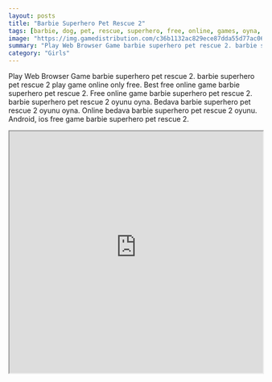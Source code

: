 ```yaml
---
layout: posts
title: "Barbie Superhero Pet Rescue 2"
tags: [barbie, dog, pet, rescue, superhero, free, online, games, oyna, game, free, games, play, play, games]
image: "https://img.gamedistribution.com/c36b1132ac829ece87dda55d77ac06a4.jpg"
summary: "Play Web Browser Game barbie superhero pet rescue 2. barbie superhero pet rescue 2 play game online only free. Best free online game barbie superhero pet rescue 2. Free online game barbie superhero pet rescue 2. barbie superhero pet rescue 2 oyunu oyna. Bedava barbie superhero pet rescue 2 oyunu oyna. Online bedava barbie superhero pet rescue 2 oyunu. Android, ios free game barbie superhero pet rescue 2."
category: "Girls"
---
```


Play Web Browser Game barbie superhero pet rescue 2. barbie superhero pet rescue 2 play game online only free. Best free online game barbie superhero pet rescue 2. Free online game barbie superhero pet rescue 2. barbie superhero pet rescue 2 oyunu oyna. Bedava barbie superhero pet rescue 2 oyunu oyna. Online bedava barbie superhero pet rescue 2 oyunu. Android, ios free game barbie superhero pet rescue 2.

<iframe width="100%" height="480px;" src="https://flash.gamedistribution.com?game=c36b1132ac829ece87dda55d77ac06a4"></iframe>